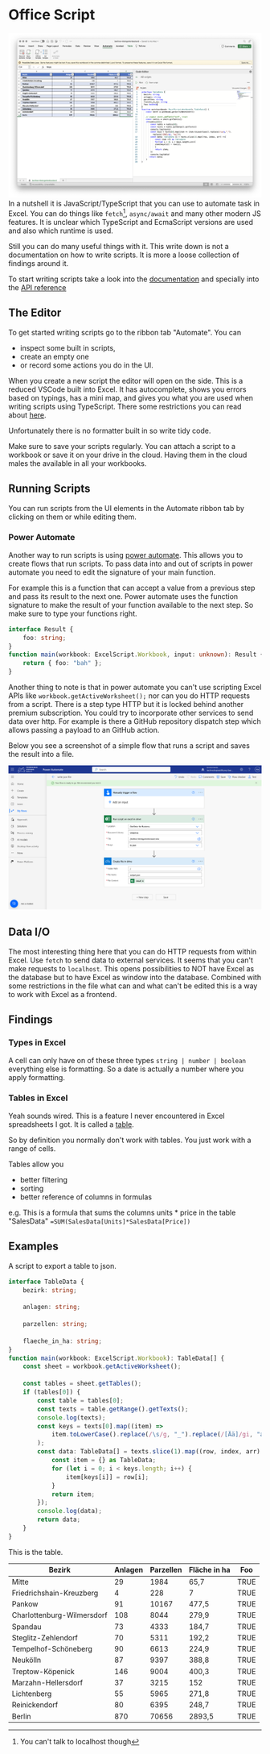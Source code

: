 # Office Script

![](offcice-script.png)
In a nutshell it is JavaScript/TypeScript that you can use to automate task in Excel. You can do things like `fetch`[^1], `async/await` and many other modern JS features. It is unclear which TypeScript and EcmaScript versions are used and also which runtime is used.

Still you can do many useful things with it. This write down is not a documentation on how to write scripts. It is more a loose collection of findings around it.

To start writing scripts take a look into the [documentation](https://learn.microsoft.com/en-us/office/dev/scripts/) and specially into the [API reference](https://learn.microsoft.com/en-us/javascript/api/office-scripts/overview?view=office-scripts)

## The Editor

To get started writing scripts go to the ribbon tab "Automate". You can

- inspect some built in scripts,
- create an empty one
- or record some actions you do in the UI.

When you create a new script the editor will open on the side. This is a reduced VSCode built into Excel. It has autocomplete, shows you errors based on typings, has a mini map, and gives you what you are used when writing scripts using TypeScript. There some restrictions you can read about [here](https://learn.microsoft.com/en-us/office/dev/scripts/develop/typescript-restrictions).

Unfortunately there is no formatter built in so write tidy code.

Make sure to save your scripts regularly. You can attach a script to a workbook or save it on your drive in the cloud. Having them in the cloud males the available in all your workbooks.

## Running Scripts

You can run scripts from the UI elements in the Automate ribbon tab by clicking on them or while editing them.

### Power Automate

Another way to run scripts is using [power automate](https://learn.microsoft.com/en-us/power-automate/). This allows you to create flows that run scripts. To pass data into and out of scripts in power automate you need to edit the signature of your main function.

For example this is a function that can accept a value from a previous step and pass its result to the next one. Power automate uses the function signature to make the result of your function available to the next step. So make sure to type your functions right.

```ts
interface Result {
	foo: string;
}
function main(workbook: ExcelScript.Workbook, input: unknown): Result {
	return { foo: "bah" };
}
```

Another thing to note is that in power automate you can't use scripting Excel APIs like `workbook.getActiveWorksheet();` nor can you do HTTP requests from a script. There is a step type HTTP but it is locked behind another premium subscription. You could try to incorporate other services to send data over http. For example is there a GitHub repository dispatch step which allows passing a payload to an GitHub action.

Below you see a screenshot of a simple flow that runs a script and saves the result into a file.

![](power-automate-flow.png)

## Data I/O

The most interesting thing here that you can do HTTP requests from within Excel. Use `fetch` to send data to external services. It seems that you can't make requests to `localhost`. This opens possibilities to NOT have Excel as the database but to have Excel as window into the database. Combined with some restrictions in the file what can and what can't be edited this is a way to work with Excel as a frontend.

## Findings

### Types in Excel

A cell can only have on of these three types `string | number | boolean` everything else is formatting. So a date is actually a number where you apply formatting.

### Tables in Excel

Yeah sounds wired. This is a feature I never encountered in Excel spreadsheets I got. It is called a [table](https://support.microsoft.com/en-gb/office/overview-of-excel-tables-7ab0bb7d-3a9e-4b56-a3c9-6c94334e492c).

So by definition you normally don't work with tables. You just work with a range of cells.

Tables allow you

- better filtering
- sorting
- better reference of columns in formulas

e.g. This is a formula that sums the columns units * price in the table "SalesData" `=SUM(SalesData[Units]*SalesData[Price])`

## Examples

A script to export a table to json.

```typescript
interface TableData {
	bezirk: string;

	anlagen: string;

	parzellen: string;

	flaeche_in_ha: string;
}
function main(workbook: ExcelScript.Workbook): TableData[] {
	const sheet = workbook.getActiveWorksheet();

	const tables = sheet.getTables();
	if (tables[0]) {
		const table = tables[0];
		const texts = table.getRange().getTexts();
		console.log(texts);
		const keys = texts[0].map((item) =>
			item.toLowerCase().replace(/\s/g, "_").replace(/[Ää]/gi, "ae"),
		);
		const data: TableData[] = texts.slice(1).map((row, index, arr) => {
			const item = {} as TableData;
			for (let i = 0; i < keys.length; i++) {
				item[keys[i]] = row[i];
			}
			return item;
		});
		console.log(data);
		return data;
	}
}
```

This is the table.

| Bezirk                     | Anlagen | Parzellen | Fläche in ha | Foo  |
| -------------------------- | ------- | --------- | ------------ | ---- |
| Mitte                      | 29      | 1984      | 65,7         | TRUE |
| Friedrichshain-Kreuzberg   | 4       | 228       | 7            | TRUE |
| Pankow                     | 91      | 10167     | 477,5        | TRUE |
| Charlottenburg-Wilmersdorf | 108     | 8044      | 279,9        | TRUE |
| Spandau                    | 73      | 4333      | 184,7        | TRUE |
| Steglitz-Zehlendorf        | 70      | 5311      | 192,2        | TRUE |
| Tempelhof-Schöneberg       | 90      | 6613      | 224,9        | TRUE |
| Neukölln                   | 87      | 9397      | 388,8        | TRUE |
| Treptow-Köpenick           | 146     | 9004      | 400,3        | TRUE |
| Marzahn-Hellersdorf        | 37      | 3215      | 152          | TRUE |
| Lichtenberg                | 55      | 5965      | 271,8        | TRUE |
| Reinickendorf              | 80      | 6395      | 248,7        | TRUE |
| Berlin                     | 870     | 70656     | 2893,5       | TRUE |

[^1]: You can't talk to localhost though

